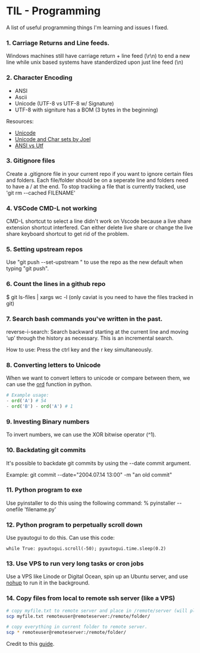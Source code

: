 # TIL - Programming

A list of useful programming things I'm learning and issues I fixed.

### 1. Carriage Returns and Line feeds.

Windows machines still have carriage return + line feed (\r\n) to end a new line while unix based systems have standerdized upon just line feed (\n)

### 2. Character Encoding

- ANSI
- Ascii
- Unicode (UTF-8 vs UTF-8 w/ Signature)
- UTF-8 with signiture has a BOM (3 bytes in the beginning)

Resources:

- [Unicode](https://csharpindepth.com/Articles/Unicode)
- [Unicode and Char sets by Joel](https://www.joelonsoftware.com/2003/10/08/_the-absolute-minimum-every-software-developer-absolutely-positively-must-know-about-unicode-and-character-sets-no-excuses/)
- [ANSI vs Utf](https://stackoverflow.com/questions/700187/unicode-utf-ascii-ansi-format-differences)

### 3. Gitignore files

Create a .gitignore file in your current repo if you want to ignore certain files and folders.
Each file/folder should be on a seperate line and folders need to have a / at the end.
To stop tracking a file that is currently tracked, use 'git rm --cached FILENAME'

### 4. VSCode CMD-L not working

CMD-L shortcut to select a line didn't work on Vscode because a live share extension shortcut interfered. Can either delete live share or change the live share keyboard shortcut to get rid of the problem.

### 5. Setting upstream repos

Use "git push --set-upstream <remote> <branch>" to use the <remote> repo as the new default when typing "git push".

### 6. Count the lines in a github repo

$ git ls-files | xargs wc -l
(only caviat is you need to have the files tracked in git)

### 7. Search bash commands you've written in the past.

reverse-i-search: Search backward starting at the current line and moving ‘up’ through the history as necessary. This is an incremental search.

How to use: Press the ctrl key and the r key simultaneously.

### 8. Converting letters to Unicode

When we want to convert letters to unicode or compare between them, we can use the [ord](https://docs.python.org/3/library/functions.html#ord) function in python.

```python
# Example usage:
- ord('A') # 54
- ord('B') - ord('A') # 1
```

### 9. Investing Binary numbers

To invert numbers, we can use the XOR bitwise operator (^1).

### 10. Backdating git commits

It's possible to backdate git commits by using the --date commit argument.

Example: git commit --date="2004.07.14 13:00" -m "an old commit"

### 11. Python program to exe

Use pyinstaller to do this using the following command: % pyinstaller --onefile 'filename.py'

### 12. Python program to perpetually scroll down

Use pyautogui to do this. Can use this code:

`while True: pyautogui.scroll(-50); pyautogui.time.sleep(0.2)`

### 13. Use VPS to run very long tasks or cron jobs

Use a VPS like Linode or Digital Ocean, spin up an Ubuntu server, and use [nohup](https://unix.stackexchange.com/questions/362115/how-to-keep-a-python-script-running-when-i-close-putty) to run it in the background.

### 14. Copy files from local to remote ssh server (like a VPS)

```bash
# copy myfile.txt to remote server and place in /remote/server (will place in home if left unspecified).
scp myfile.txt remoteuser@remoteserver:/remote/folder/

# copy everything in current folder to remote server.
scp * remoteuser@remoteserver:/remote/folder/
```

Credit to this [guide](https://www.simplified.guide/ssh/copy-file).
